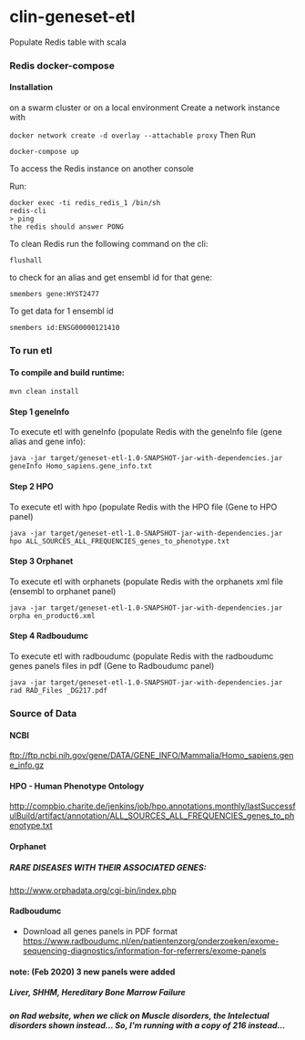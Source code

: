 # clin-geneset-etl

Populate Redis table with scala

### Redis docker-compose

#### Installation
on a swarm cluster or on a local environment
Create a network instance with 

```docker network create -d overlay --attachable proxy```
Then Run 

```docker-compose up```

To access the Redis instance
on another console

Run:
```
docker exec -ti redis_redis_1 /bin/sh
redis-cli
> ping
the redis should answer PONG
```
To clean Redis run the following command on the cli:
```
flushall
```

to check for an alias and get ensembl id for that gene:
```
smembers gene:HYST2477
```
To get data for 1 ensembl id
``` 
smembers id:ENSG00000121410
```


### To run etl
#### To compile and build runtime:
```
mvn clean install
``` 
#### Step 1 geneInfo

To execute etl with geneInfo (populate Redis with the geneInfo file (gene alias and gene info):
```
java -jar target/geneset-etl-1.0-SNAPSHOT-jar-with-dependencies.jar geneInfo Homo_sapiens.gene_info.txt
```
#### Step 2 HPO
To execute etl with hpo (populate Redis with the HPO file (Gene to HPO panel)
```
java -jar target/geneset-etl-1.0-SNAPSHOT-jar-with-dependencies.jar hpo ALL_SOURCES_ALL_FREQUENCIES_genes_to_phenotype.txt
```
#### Step 3 Orphanet
To execute etl with orphanets (populate Redis with the orphanets xml file (ensembl to orphanet panel)
```
java -jar target/geneset-etl-1.0-SNAPSHOT-jar-with-dependencies.jar orpha en_product6.xml
```
#### Step 4 Radboudumc
To execute etl with radboudumc (populate Redis with the radboudumc genes panels files in pdf (Gene to Radboudumc panel)
```
java -jar target/geneset-etl-1.0-SNAPSHOT-jar-with-dependencies.jar rad RAD_Files _DG217.pdf
```
###  Source of Data

#### NCBI
ftp://ftp.ncbi.nih.gov/gene/DATA/GENE_INFO/Mammalia/Homo_sapiens.gene_info.gz

#### HPO - Human Phenotype Ontology

http://compbio.charite.de/jenkins/job/hpo.annotations.monthly/lastSuccessfulBuild/artifact/annotation/ALL_SOURCES_ALL_FREQUENCIES_genes_to_phenotype.txt

#### Orphanet
##### RARE DISEASES WITH THEIR ASSOCIATED GENES:

http://www.orphadata.org/cgi-bin/index.php

#### Radboudumc

- Download all genes panels in PDF format
https://www.radboudumc.nl/en/patientenzorg/onderzoeken/exome-sequencing-diagnostics/information-for-referrers/exome-panels

#### note: (Feb 2020) 3 new panels were added
##### Liver, SHHM, Hereditary Bone Marrow Failure 
##### on Rad website, when we click on Muscle disorders, the Intelectual disorders shown instead... So, I'm running with a copy of 216 instead...
